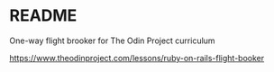 # README

One-way flight brooker for The Odin Project curriculum

https://www.theodinproject.com/lessons/ruby-on-rails-flight-booker


